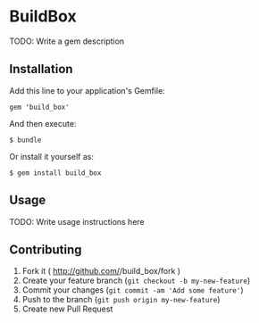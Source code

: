 # BuildBox

TODO: Write a gem description

## Installation

Add this line to your application's Gemfile:

    gem 'build_box'

And then execute:

    $ bundle

Or install it yourself as:

    $ gem install build_box

## Usage

TODO: Write usage instructions here

## Contributing

1. Fork it ( http://github.com/<my-github-username>/build_box/fork )
2. Create your feature branch (`git checkout -b my-new-feature`)
3. Commit your changes (`git commit -am 'Add some feature'`)
4. Push to the branch (`git push origin my-new-feature`)
5. Create new Pull Request
